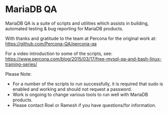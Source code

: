 MariaDB QA
==================================================================================

MariaDB QA is a suite of scripts and utilities which assists in building,
automated testing & bug reporting for MariaDB products.

With thanks and gratitude to the team at Percona for the original work at:
https://github.com/Percona-QA/percona-qa

For a video introduction to some of the scripts, see:
https://www.percona.com/blog/2015/03/17/free-mysql-qa-and-bash-linux-training-series/

Please Note: 
* For a number of the scripts to run successfully, it is required that sudo is enabled and working and should not request a password.
* Work is ongoing to change various tools to run well with MariaDB products. 
* Please contact Roel or Ramesh if you have questions/for information.
